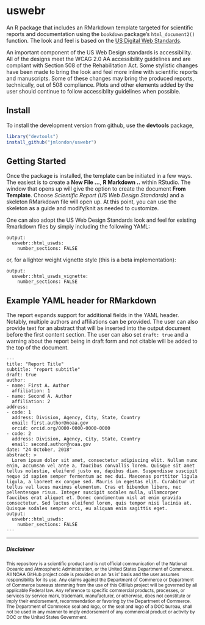 <!-- README.md is generated from README.Rmd. Please edit that file -->
uswebr
======

An R package that includes an RMarkdown template targeted for scientific
reports and documentation using the `bookdown` package’s
`html_document2()` function. The look and feel is based on the [US
Digital Web Standards](https://standards.usa.gov/).

An important component of the US Web Design standards is accessibility.
All of the designs meet the WCAG 2.0 AA accessibility guidelines and are
compliant with Section 508 of the Rehabilitation Act. Some stylistic
changes have been made to bring the look and feel more inline with
scientific reports and manuscripts. Some of these changes may bring the
produced reports, technically, out of 508 compliance. Plots and other
elements added by the user should continue to follow accessiblity
guidelines when possible.

Install
-------

To install the development version from github, use the **devtools**
package,

``` r
library("devtools")
install_github("jmlondon/uswebr")
```

Getting Started
---------------

Once the package is installed, the template can be initiated in a few
ways. The easiest is to create a **New File …**, **R Markdown ..**
within RStudio. The window that opens up will give the option to create
the document **From Template**. Choose *Scientific Report (US Web Design
Standards)* and a skeleton RMarkdown file will open up. At this point,
you can use the skeleton as a guide and modify/knit as needed to
customize.

One can also adopt the US Web Design Standards look and feel for
existing Rmarkdown files by simply including the following YAML:

    output: 
      uswebr::html_uswds:
        number_sections: FALSE

or, for a lighter weight vignette style (this is a beta implementation):

    output: 
      uswebr::html_uswds_vignette:
        number_sections: FALSE

Example YAML header for RMarkdown
---------------------------------

The report expands support for additional fields in the YAML header.
Notably, multiple authors and affiliations can be provided. The user can
also provide text for an abstract that will be inserted into the output
document before the first content section. The user can also set
`draft: true` and a warning about the report being in draft form and not
citable will be added to the top of the document.

    ---
    title: "Report Title"
    subtitle: "report subtitle"
    draft: true
    author:
    - name: First A. Author
      affiliation: 1
    - name: Second A. Author
      affiliation: 2
    address:
    - code: 1
      address: Division, Agency, City, State, Country 
      email: first.author@noaa.gov
      orcid: orcid.org/0000-0000-0000-0000
    - code: 2
      address: Division, Agency, City, State, Country 
      email: second.author@noaa.gov
    date: "24 October, 2018"
    abstract: >
      Lorem ipsum dolor sit amet, consectetur adipiscing elit. Nullam nunc enim, accumsan vel ante a, faucibus convallis lorem. Quisque sit amet tellus molestie, eleifend justo eu, dapibus diam. Suspendisse suscipit neque id sapien semper fermentum ac nec dui. Maecenas porttitor ligula ligula, a laoreet ex congue sed. Mauris in egestas elit. Curabitur ut tellus vel lacus maximus elementum. Cras et bibendum libero, nec pellentesque risus. Integer suscipit sodales nulla, ullamcorper faucibus erat aliquet et. Donec condimentum nisl at enim gravida consectetur. Sed luctus eleifend lorem, quis tempor nisi lacinia at. Quisque sodales semper orci, eu aliquam enim sagittis eget.
    output: 
      uswebr::html_uswds:
        number_sections: FALSE
    ---

------------------------------------------------------------------------

##### Disclaimer

<sub>This repository is a scientific product and is not official
communication of the National Oceanic and Atmospheric Administration, or
the United States Department of Commerce. All NOAA GitHub project code
is provided on an ‘as is’ basis and the user assumes responsibility for
its use. Any claims against the Department of Commerce or Department of
Commerce bureaus stemming from the use of this GitHub project will be
governed by all applicable Federal law. Any reference to specific
commercial products, processes, or services by service mark, trademark,
manufacturer, or otherwise, does not constitute or imply their
endorsement, recommendation or favoring by the Department of Commerce.
The Department of Commerce seal and logo, or the seal and logo of a DOC
bureau, shall not be used in any manner to imply endorsement of any
commercial product or activity by DOC or the United States
Government.</sub>

